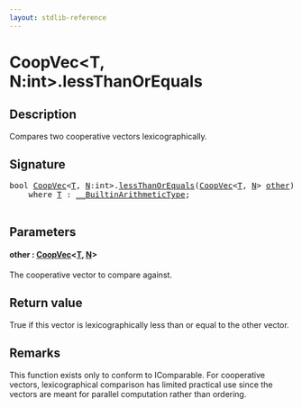 ```yaml
---
layout: stdlib-reference
---
```


# CoopVec\<T, N:int\>\.lessThanOrEquals

## Description

Compares two cooperative vectors lexicographically.



## Signature 

<pre>
<span class="code_keyword">bool</span> <a href="../types/coopvec-04/index.html" class="code_type">CoopVec</a>&lt;<a href="../types/coopvec-04/index.html#typeparam-T" class="code_type">T</a>, <a href="../types/coopvec-04/index.html#decl-N" class="code_var">N</a>:<span class="code_keyword">int</span>&gt;.<a href="lessthanorequals-48a.html">lessThanOrEquals</a>(<a href="../types/coopvec-04/index.html" class="code_type">CoopVec</a>&lt;<a href="../types/coopvec-04/index.html#typeparam-T" class="code_type">T</a>, <a href="../types/coopvec-04/index.html#decl-N" class="code_var">N</a>&gt; <a href="lessthanorequals-48a.html#decl-other" class="code_param">other</a>)
    <span class='code_keyword'>where</span> <a href="../types/coopvec-04/index.html#typeparam-T" class="code_type">T</a> : <a href="../interfaces/0_builtinarithmetictype-029j/index.html" class="code_type">__BuiltinArithmeticType</a>;

</pre>

## Parameters

####  <a id="decl-other"></a>other  : [CoopVec](../types/coopvec-04/index.html)\<[T](../types/coopvec-04/index.html#typeparam-T), [N](../types/coopvec-04/index.html#decl-N)\>
The cooperative vector to compare against.


## Return value
True if this vector is lexicographically less than or equal to the other vector.

## Remarks
This function exists only to conform to IComparable. For cooperative vectors,
lexicographical comparison has limited practical use since the vectors are meant for
parallel computation rather than ordering.


